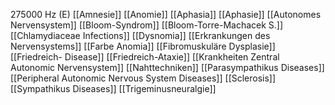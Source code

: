 275000 Hz (E)
[[Amnesie]]
[[Anomie]]
[[Aphasia]]
[[Aphasie]]
[[Autonomes Nervensystem]]
[[Bloom-Syndrom]]
[[Bloom-Torre-Machacek S.]]
[[Chlamydiaceae Infections]]
[[Dysnomia]]
[[Erkrankungen des Nervensystems]]
[[Farbe Anomia]]
[[Fibromuskuläre Dysplasie]]
[[Friedreich- Disease]]
[[Friedreich-Ataxie]]
[[Krankheiten Zentral Autonomic Nervensystem]]
[[Nahttechniken]]
[[Parasympathikus Diseases]]
[[Peripheral Autonomic Nervous System Diseases]]
[[Sclerosis]]
[[Sympathikus Diseases]]
[[Trigeminusneuralgie]]